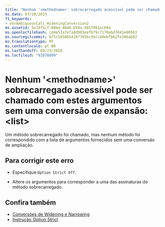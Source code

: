 ```yaml
---
title: "Nenhum '<methodname>' sobrecarregado acessível pode ser chamado com estes argumentos sem uma conversão de expansão:  <list>"
ms.date: 07/20/2015
f1_keywords:
- vbrAmbiguousCall_WideningConversion2
ms.assetid: 5e74f5cf-80bd-4b48-b58a-465f981ec694
ms.openlocfilehash: cd4e53a7e7add983eefbf9c7176ebd7841e00563
ms.sourcegitcommit: bf5c5850654187705bc94cc40ebfb62fe346ab02
ms.translationtype: MT
ms.contentlocale: pt-BR
ms.lasthandoff: 09/23/2020
ms.locfileid: "91078899"
---
```

# <a name="no-accessible-overloaded-methodname-can-be-called-with-these-arguments-without-a-widening-conversion-list"></a>Nenhum '\<methodname>' sobrecarregado acessível pode ser chamado com estes argumentos sem uma conversão de expansão: \<list>

Um método sobrecarregado foi chamado, mas nenhum método foi correspondido com a lista de argumentos fornecidos sem uma conversão de ampliação.  
  
## <a name="to-correct-this-error"></a>Para corrigir este erro  
  
- Especifique `Option Strict Off`.  
  
- Altere os argumentos para corresponder a uma das assinaturas do método sobrecarregado.  
  
## <a name="see-also"></a>Confira também

- [Conversões de Widening e Narrowing](../programming-guide/language-features/data-types/widening-and-narrowing-conversions.md)
- [Instrução Option Strict](../language-reference/statements/option-strict-statement.md)
